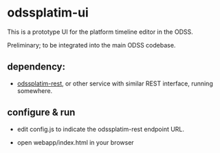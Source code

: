 odssplatim-ui
=============

This is a prototype UI for the platform timeline editor in the ODSS.

Preliminary; to be integrated into the main ODSS codebase.

## dependency: ##

- [odssplatim-rest](https://github.com/carueda/odssplatim-rest), or other
service with similar REST interface, running somewhere.

## configure & run ##

- edit config.js to indicate the odssplatim-rest endpoint URL.

- open webapp/index.html in your browser
